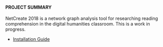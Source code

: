 #### PROJECT SUMMARY

NetCreate 2018 is a network graph analysis tool for researching reading comprehension in the digital humanities classroom. This is a work in progress.

* [Installation Guide](https://github.com/daveseah/netcreate-2018/wiki/Installation-Guide)


